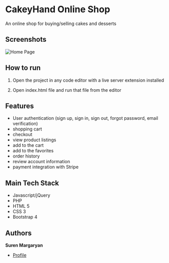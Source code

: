 <h1>CakeyHand Online Shop</h1>

<p>An online shop for buying/selling cakes and desserts</p>

## Screenshots

![Home Page](/screenshots/HomePage.png)

## How to run

1. Open the project in any code editor with a live server extension installed

2. Open index.html file and run that file from the editor

## Features

- User authentication (sign up, sign in, sign out, forgot password, email verification)
- shopping cart
- checkout 
- view product listings
- add to the cart
- add to the favorites
- order history
- review account information
- payment integration with Stripe

## Main Tech Stack

- Javascript/jQuery
- PHP
- HTML 5
- CSS 3
- Bootstrap 4

## Authors

**Suren Margaryan**

- [Profile](https://github.com/Suren55 "Suren Margaryan")
